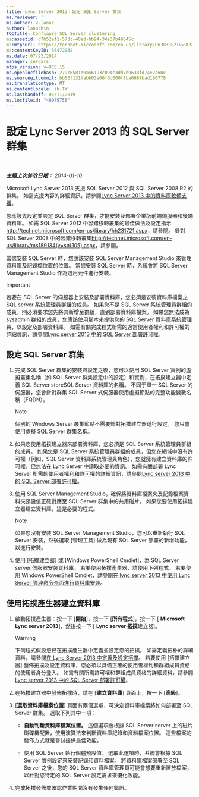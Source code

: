 ```yaml
---
title: Lync Server 2013：設定 SQL Server 群集
ms.reviewer: ''
ms.author: v-lanac
author: lanachin
TOCTitle: Configure SQL Server clustering
ms:assetid: d7b52ef1-573c-48ed-bb94-34e37b49645c
ms:mtpsurl: https://technet.microsoft.com/en-us/library/Dn383982(v=OCS.15)
ms:contentKeyID: 56472032
ms.date: 07/23/2014
manager: serdars
mtps_version: v=OCS.15
ms.openlocfilehash: 279c6581d0a56193c094c3dd7b9638fd74e2e60c
ms.sourcegitcommit: bb53f131fabb03a66f0d000f8ba668fbad190778
ms.translationtype: MT
ms.contentlocale: zh-TW
ms.lasthandoff: 05/11/2019
ms.locfileid: "40975756"
---
```

<div data-xmlns="http://www.w3.org/1999/xhtml">

<div class="topic" data-xmlns="http://www.w3.org/1999/xhtml" data-msxsl="urn:schemas-microsoft-com:xslt" data-cs="http://msdn.microsoft.com/en-us/">

<div data-asp="http://msdn2.microsoft.com/asp">

# <a name="configure-sql-server-clustering-for-lync-server-2013"></a>設定 Lync Server 2013 的 SQL Server 群集

</div>

<div id="mainSection">

<div id="mainBody">

<span> </span>

_**主題上次修改日期：** 2014-01-10_

Microsoft Lync Server 2013 支援 SQL Server 2012 與 SQL Server 2008 R2 的群集。 如需支援內容的詳細資訊，請參閱[Lync Server 2013 中的資料庫軟體支援](lync-server-2013-database-software-support.md)。

您應該先設定並設定 SQL Server 群集，才能安裝及部署企業版前端伺服器和後端資料庫。 如需 SQL Server 2012 中容錯移轉叢集的最佳做法及設定指示<http://technet.microsoft.com/en-us/library/hh231721.aspx>，請參閱。 針對 SQL Server 2008 中的容錯移轉叢集<http://technet.microsoft.com/en-us/library/ms189134(v=sql.105).aspx>，請參閱。

當您安裝 SQL Server 時，您應該安裝 SQL Server Management Studio 來管理資料庫及記錄檔位置的位置。 當您安裝 SQL Server 時，系統會將 SQL Server Management Studio 作為選用元件進行安裝。

<div>


> [!IMPORTANT]  
> 若要在 SQL Server 的伺服器上安裝及部署資料庫，您必須是安裝資料庫檔案之 SQL server 系統管理員群組的成員。 如果您不是 SQL Server 系統管理員群組的成員，則必須要求您先將其新增至群組，直到部署資料庫檔案。 如果您無法成為 sysadmin 群組的成員，您應該使用腳本來提供您的 SQL Server 資料庫系統管理員，以設定及部署資料庫。 如需有關完成程式所需的適當使用者權利和許可權的詳細資訊，請參閱<A href="lync-server-2013-deployment-permissions-for-sql-server.md">Lync server 2013 中的 SQL Server 部署許可權</A>。



</div>

<div>

## <a name="to-configure-sql-server-clustering"></a>設定 SQL Server 群集

1.  完成 SQL Server 群集的安裝與設定之後，您可以使用 SQL Server 實例的虛擬叢集名稱（如 SQL Server 群集設定中的設定）和實例，在拓撲建立器中定義 SQL Server storeSQL Server 資料庫的名稱。 不同于單一 SQL Server 的伺服器，您會針對群集 SQL Server 式伺服器使用虛擬節點的完整功能變數名稱（FQDN）。
    
    <div>
    

    > [!NOTE]  
    > 個別的 Windows Server 叢集節點不需要針對拓撲建立器進行設定。 您只會使用虛擬 SQL Server 群集名稱。

    
    </div>

2.  如果您使用拓撲建立器來部署資料庫，您必須是 SQL Server 系統管理員群組的成員。 如果您是 SQL Server 系統管理員群組的成員，但您在網域中沒有許可權（例如，SQL Server 資料庫系統管理員角色），您就擁有建立資料庫的許可權，但無法在 Lync Server 中讀取必要的資訊。 如需有關部署 Lync Server 所需的使用者權利和許可權的詳細資訊，請參閱[Lync server 2013 中的 SQL Server 部署許可權](lync-server-2013-deployment-permissions-for-sql-server.md)。

3.  使用 SQL Server Management Studio，確保將資料庫檔案夾及記錄檔案資料夾預設值正確對應至 SQL Server 群集中的共用磁片。 如果您要使用拓撲建立器建立資料庫，這是必要的程式。
    
    <div>
    

    > [!NOTE]  
    > 如果您沒有安裝 SQL Server Management Studio，您可以重新執行 SQL Server 安裝，然後選取 [管理工具] 做為現有 SQL Server 部署的新增功能，以進行安裝。

    
    </div>

4.  使用 [拓撲建立器] 或 [Windows PowerShell Cmdlet]，為 SQL Server server 伺服器安裝資料庫。 若要使用拓撲產生器，請使用下列程式。 若要使用 Windows PowerShell Cmdlet，請參閱[在 lync server 2013 中使用 Lync Server 管理命令介面進行資料庫安裝](lync-server-2013-database-installation-using-lync-server-management-shell.md)。

</div>

<div>

## <a name="to-create-databases-using-topology-builder"></a>使用拓撲產生器建立資料庫

1.  啟動拓撲產生器：按一下 [**開始**]，按一下 [**所有程式**]，按一下 [ **Microsoft Lync server 2013**]，然後按一下 [ **Lync server 拓撲**建立器]。
    
    <div>
    

    > [!WARNING]  
    > 下列程式假設您已在拓撲產生器中定義並設定您的拓撲。 如需定義拓朴的詳細資料，請參閱<A href="lync-server-2013-defining-and-configuring-the-topology.md">在 Lync Server 2013 中定義及設定拓撲</A>。 若要使用 [拓撲建立器] 發佈拓撲及設定資料庫，您必須以具備正確的使用者權利和群組成員資格的使用者身分登入。 如需有關所需許可權和群組成員資格的詳細資料，請參閱<A href="lync-server-2013-deployment-permissions-for-sql-server.md">Lync server 2013 中的 SQL Server 部署許可權</A>。

    
    </div>

2.  在拓撲建立器中發佈拓撲時，請在 [**建立資料庫**] 頁面上，按一下 [**高級**]。

3.  [**選取資料庫檔案位置**] 頁面有兩個選項，可決定資料庫檔案將如何部署至 SQL Server 群集。 選取下列其中一項：
    
      - **自動判斷資料庫檔案位置。** 這個選項會根據 SQL Server server 上的磁片磁碟機配置，使用演算法來判斷資料庫記錄和資料檔案位置。 這些檔案的發佈方式就是嘗試提供最佳效能。
    
      - 使用 SQL Server 執行個體預設值。 選取此選項時，系統會根據 SQL Server 實例設定來安裝記錄和資料檔案。 將資料庫檔案部署至 SQL Server 之後，您的 SQL Server 資料庫管理員可能會想要重新置放檔案，以針對您特定的 SQL Server 設定需求來優化效能。

4.  完成拓撲發佈並確認作業期間沒有發生任何錯誤。

</div>

</div>

<span> </span>

</div>

</div>

</div>

